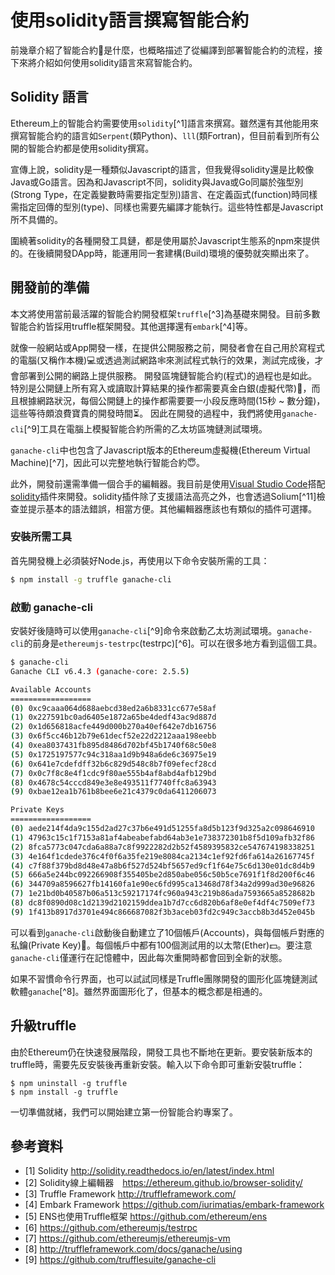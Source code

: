 # 使用solidity語言撰寫智能合約

前幾章介紹了智能合約📒是什麼，也概略描述了從編譯到部署智能合約的流程，接下來將介紹如何使用solidity語言來寫智能合約。

## Solidity 語言

Ethereum上的智能合約需要使用`solidity`[^1]語言來撰寫。雖然還有其他能用來撰寫智能合約的語言如`Serpent`(類Python)、`lll`(類Fortran)，但目前看到所有公開的智能合約都是使用solidity撰寫。

宣傳上說，solidity是一種類似Javascript的語言，但我覺得solidity還是比較像Java或Go語言。因為和Javascript不同，solidity與Java或Go同屬於強型別(Strong Type，在定義變數時需要指定型別)語言、在定義函式(function)時同樣需指定回傳的型別(type)、同樣也需要先編譯才能執行。這些特性都是Javascript所不具備的。

圍繞著solidity的各種開發工具鏈，都是使用屬於Javascript生態系的npm來提供的。在後續開發DApp時，能運用同一套建構(Build)環境的優勢就突顯出來了。

## 開發前的準備

本文將使用當前最活躍的智能合約開發框架`truffle`[^3]為基礎來開發。目前多數智能合約皆採用truffle框架開發。其他選擇還有`embark`[^4]等。

就像一般網站或App開發一樣，在提供公開服務之前，開發者會在自己用於寫程式的電腦(又稱作本機)💻或透過測試網路🕸來測試程式執行的效果，測試完成後，才會部署到公開的網路上提供服務。 開發區塊鏈智能合約(程式)的過程也是如此。特別是公開鏈上所有寫入或讀取計算結果的操作都需要真金白銀(虛擬代幣)💸，而且根據網路狀況，每個公開鏈上的操作都需要要一小段反應時間(15秒 ~ 數分鐘)，這些等待頗浪費寶貴的開發時間⏳。 因此在開發的過程中，我們將使用`ganache-cli`[^9]工具在電腦上模擬智能合約所需的乙太坊區塊鏈測試環境。

`ganache-cli`中也包含了Javascript版本的Ethereum虛擬機(Ethereum Virtual Machine)[^7]，因此可以完整地執行智能合約😇。

此外，開發前還需準備一個合手的編輯器。我目前是使用[Visual Studio Code](https://code.visualstudio.com)搭配[solidity](https://marketplace.visualstudio.com/items?itemName=JuanBlanco.solidity)插件來開發。solidity插件除了支援語法高亮之外，也會透過Solium[^11]檢查並提示基本的語法錯誤，相當方便。其他編輯器應該也有類似的插件可選擇。

### 安裝所需工具

首先開發機上必須裝好Node.js，再使用以下命令安裝所需的工具：

```sh
$ npm install -g truffle ganache-cli
```

### 啟動 ganache-cli

安裝好後隨時可以使用`ganache-cli`[^9]命令來啟動乙太坊測試環境。`ganache-cli`的前身是`ethereumjs-testrpc`(testrpc)[^6]。可以在很多地方看到這個工具。

```sh
$ ganache-cli
Ganache CLI v6.4.3 (ganache-core: 2.5.5)

Available Accounts
==================
(0) 0xc9caaa064d688aebcd38ed2a6b8331cc677e58af
(1) 0x227591bc0ad6405e1872a65be4dedf43ac9d887d
(2) 0x1d656818acfe449d000b270a40ef642e7db16756
(3) 0x6f5cc46b12b79e61decf52e22d2212aaa198eebb
(4) 0xea8037431fb895d8486d702bf45b1740f68c50e8
(5) 0x1725197577c94c318aa1d9b948a6de6c36975e19
(6) 0x641e7cdefdff32b6c829d548c8b7f09efecf28cd
(7) 0x0c7f8c8e4f1cdc9f80ae555b4af8abd4afb129bd
(8) 0x4678c54cccd849e3e8e493511f7740ffc8a63943
(9) 0xbae12ea1b761b8bee6e21c4379c0da6411206073

Private Keys
==================
(0) aede214f4da9c155d2ad27c37b6e491d51255fa8d5b123f9d325a2c098646910
(1) 47963c15c1f7153a81af4abeabefabd64ab3e1e738372301b8f5d109afb32f86
(2) 8fca5773c047cda6a88a7c8f9922282d2b52f4589395832ce547674198338251
(3) 4e164f1cdede376c4f0f6a35fe219e8084ca2134c1ef92fd6fa614a26167745f
(4) c7f88f379bd8d48e47a8b6f527d524bf5657ed9cf1f64e75c6d130e01dc8d4b9
(5) 666a5e244bc092266908f355405be2d850abe056c50b5ce7691f1f8d200f6c46
(6) 344709a8596627fb14160fa1e90ec6fd995ca13468d78f34a2d999ad30e96826
(7) 1e21bd0b40587b06a513c59217174fc960a943c219b86ada7593665a8528682b
(8) dc8f0890d08c1d2139d2102159ddea1b7d7cc6d820b6af8e0ef4df4c7509ef73
(9) 1f413b8917d3701e494c866687082f3b3aceb03fd2c949c3accb8b3d452e045b
```

可以看到`ganache-cli`啟動後自動建立了10個帳戶\(Accounts\)，與每個帳戶對應的私鑰\(Private Key\)🔑。每個帳戶中都有100個測試用的以太幣\(Ether\)💵。要注意`ganache-cli`僅運行在記憶體中，因此每次重開時都會回到全新的狀態。

如果不習慣命令行界面，也可以試試同樣是Truffle團隊開發的圖形化區塊鏈測試軟體`ganache`[^8]。雖然界面圖形化了，但基本的概念都是相通的。


## 升級truffle

由於Ethereum仍在快速發展階段，開發工具也不斷地在更新。要安裝新版本的truffle時，需要先反安裝後再重新安裝。輸入以下命令即可重新安裝truffle：

```
$ npm uninstall -g truffle
$ npm install -g truffle
```

一切準備就緒，我們可以開始建立第一份智能合約專案了。

## 參考資料

* [1] Solidity http://solidity.readthedocs.io/en/latest/index.html
* [2] Solidity線上編輯器　https://ethereum.github.io/browser-solidity/
* [3] Truffle Framework http://truffleframework.com/
* [4] Embark Framework https://github.com/iurimatias/embark-framework
* [5] ENS也使用Truffle框架 https://github.com/ethereum/ens
* [6] https://github.com/ethereumjs/testrpc
* [7] https://github.com/ethereumjs/ethereumjs-vm
* [8] http://truffleframework.com/docs/ganache/using
* [9] https://github.com/trufflesuite/ganache-cli
